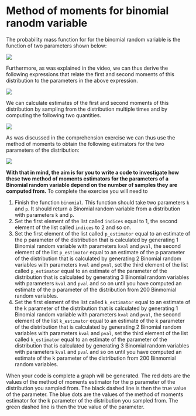 # Method of moments for binomial ranodm variable

The probability mass function for for the binomial random variable is the function of two parameters shown below:

![](https://render.githubusercontent.com/render/math?math=P(X=x)=\binom{k}{x}p^x(1-p)^{k-x})

Furthermore, as was explained in the video, we can thus derive the following expressions that relate the first and second moments of this distribution to the parameters in the above expression.

![](https://render.githubusercontent.com/render/math?math=\mathbb{E}(X)=kp\qquad\mathbb{E}(X^2)=kp(1-p)%2Bk^2p^2)

We can calculate estimates of the first and second moments of this distribution by sampling from the distribution multiple times and by computing the following two quantities.

![](https://render.githubusercontent.com/render/math?math=\overline{X}=\frac{1}{n}\sum_{i=1}^{n}X_i\qquad\widehat{\mu_2}=\frac{1}{n}\sum_{i=1}^{n}X_i^2)

As was discussed in the comprehension exercise we can thus use the method of moments to obtain the following estimators for the two parameters of the distribution:

![](https://render.githubusercontent.com/render/math?math=\widehat{p}=1%2B\overline{X})

__With that in mind, the aim is for you to write a code to investigate how these two method of moments estimators for the parameters of a Binomial random variable depend on the number of samples they are computed from.__  To complete the exercise you will need to

1. Finish the function `binomial`. This function should take two parameters `k` and `p`. It should return a Binomial random variable from a distribution with parameters `k` and `p`. 
2. Set the first element of the list called `indices` equal to 1, the second element of the list called `indices` to 2 and so on.
3. Set the first element of the list called `p_estimator` equal to an estimate of the p parameter of the distribution that is calculated by generating 1 Binomial random variable with parameters `kval` and `pval`, the second element of the list `p_estimator` equal to an estimate of the p parameter of the distribution that is calculated by generating 2 Binomial random variables with parameters `kval` and `pval`, set the third element of the list called `p_estimator` equal to an estimate of the parameter of the distribution that is calculated by generating 3 Binomial random variables with parameters `kval` and `pval` and so on until you have computed an estimate of the p parameter of the distribution from 200 Binmomial  random variables. 
4. Set the first element of the list called `k_estimator` equal to an estimate of the k parameter of the distribution that is calculated by generating 1 Binomial random variable with parameters `kval` and `pval`, the second element of the list `k_estimator` equal to an estimate of the k parameter of the distribution that is calculated by generating 2 Binomial random variables with parameters `kval` and `pval`, set the third element of the list called `k_estimator` equal to an estimate of the parameter of the distribution that is calculated by generating 3 Binomial random variables with parameters `kval` and `pval` and so on until you have computed an estimate of the k parameter of the distribution from 200 Binmomial  random variables. 

When your code is complete a graph will be generated.  The red dots are the values of the method of moments estimator for the p parameter of the distribution you sampled from.  The black dashed line is then the true value of the parameter.  The blue dots are the values of the method of moments estimator for the k parameter of the distribution you sampled from.  The green dashed line is then the true value of the parameter.  
